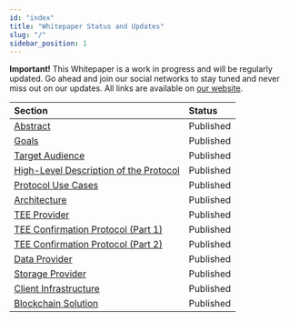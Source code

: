 ```yaml
---
id: "index"
title: "Whitepaper Status and Updates"
slug: "/"
sidebar_position: 1
---
```


**Important!** This Whitepaper is a work in progress and will be regularly updated.  Go ahead and join our social networks to stay tuned and never miss out on our updates. All links are available on [our website](https://superprotocol.com/).

|**Section**|**Status**|
| :- | :- |
|[Abstract](/whitepaper/abstract)|Published|
|[Goals](/whitepaper/goals)|Published|
|[Target Audience](/whitepaper/target-audience)|Published|
|[High-Level Description of the Protocol](/whitepaper/high-level-description)|Published|
|[Protocol Use Cases](/whitepaper/use-cases)|Published|
|[Architecture](/whitepaper/architecture)|Published|
|[TEE Provider](/whitepaper/tee-provider)|Published|
|[TEE Confirmation Protocol (Part 1)](/whitepaper/tee-confirmation-protocol)|Published|
|[TEE Confirmation Protocol (Part 2)](/whitepaper/tee-confirmation-protocol#mathematical-justification-of-consensus)|Published|
|[Data Provider](/whitepaper/data-provider)|Published|
|[Storage Provider](/whitepaper/storage-provider)|Published|
|[Client Infrastructure](/whitepaper/client-infrastructure)|Published|
|[Blockchain Solution](/whitepaper/blockchain-solution)|Published|